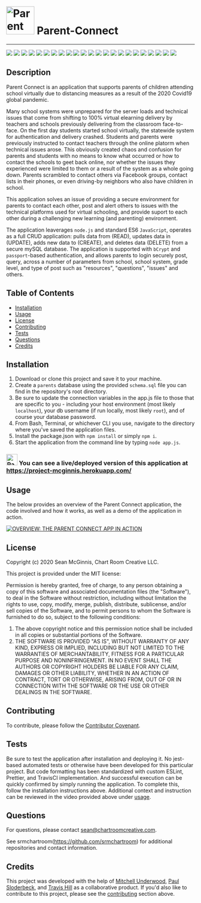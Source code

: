 # <img src="/public/assets/cornerBot.png" alt="Parent Connect" width="75"/> Parent-Connect

--------------------
![](https://img.shields.io/badge/Code-NodeJs-informational?style=flat&logo=nodejs&logoColor=white&color=2bbc8a)
![](https://img.shields.io/badge/Code-Express-informational?style=flat&logo=expressjs&logoColor=white&color=2bbc8a)
![](https://img.shields.io/badge/Code-JavaScript-informational?style=flat&logo=javascript&logoColor=white&color=2bbc8a)
![](https://img.shields.io/badge/Code-jQuery-informational?style=flat&logo=jquery&logoColor=white&color=2bbc8a)
![](https://img.shields.io/badge/Code-Sequelize-informational?style=flat&logo=sequelize&logoColor=white&color=2bbc8a)
![](https://img.shields.io/badge/Code-Passport-informational?style=flat&logo=passport&logoColor=white&color=2bbc8a)
![](https://img.shields.io/badge/Code-bCrypt-informational?style=flat&logo=bCrypt&logoColor=white&color=2bbc8a)
![](https://img.shields.io/badge/Code-HTML5-informational?style=flat&logo=html5&logoColor=white&color=2bbc8a)
![](https://img.shields.io/badge/Code-Handlebars-informational?style=flat&logo=handlebars&logoColor=white&color=2bbc8a)
![](https://img.shields.io/badge/Code-CSS3-informational?style=flat&logo=css3&logoColor=white&color=2bbc8a)
![](https://img.shields.io/badge/Code-Bootstrap-informational?style=flat&logo=bootstrap&logoColor=white&color=2bbc8a)
![](https://img.shields.io/badge/Code-TravisCI-informational?style=flat&logo=travis-ci&logoColor=white&color=2bbc8a)
![](https://img.shields.io/badge/Code-ESLint-informational?style=flat&logo=eslint&logoColor=white&color=2bbc8a)
![](https://img.shields.io/badge/Code-Prettier-informational?style=flat&logo=prettier&logoColor=white&color=2bbc8a)
![](https://img.shields.io/badge/Tools-Microsoft_Visio-informational?style=flat&logo=microsoft-visio&logoColor=white&color=2bbc8a)
![](https://img.shields.io/badge/Design-Adobe_XD-informational?style=flat&logo=adobe-xd&logoColor=white&color=2bbc8a)
![](https://img.shields.io/badge/Design-Adobe_Illustrator-informational?style=flat&logo=adobe-illustrator&logoColor=white&color=2bbc8a)
![](https://img.shields.io/badge/Design-Adobe_Photoshop-informational?style=flat&logo=adobe-photoshop&logoColor=white&color=2bbc8a)
![](https://img.shields.io/badge/Tools-Nodemon-informational?style=flat&logo=nodemon&logoColor=white&color=2bbc8a)
![](https://img.shields.io/badge/Tools-Postman-informational?style=flat&logo=postman&logoColor=white&color=2bbc8a)
![](https://img.shields.io/badge/Tools-Github-informational?style=flat&logo=github&logoColor=white&color=2bbc8a)
![](https://img.shields.io/badge/Tools-Heroku-informational?style=flat&logo=heroku&logoColor=white&color=2bbc8a)
![](https://img.shields.io/badge/Data-mysql-informational?style=flat&logo=mysql&logoColor=white&color=2bbc8a)


## Description

Parent Connect is an application that supports parents of children attending school virtually due to distancing measures as a result of the 2020 Covid19 global pandemic. 

Many school systems were unprepared for the server loads and technical issues that come from shifting to 100% virtual elearning delivery by teachers and schools previously delivering from the classroom face-to-face. On the first day students started school virtually, the statewide system for authentication and delivery crashed. Students and parents were previously instructed to contact teachers through the online platorm when technical issues arose.  This obviously created chaos and confusion for parents and students with no means to know what occurred or how to contact the schools to geet back online, nor whether the issues they experienced were limited to them or a result of the system as a whole going down.  Parents scrambled to contact others via Facebook groups, contact lists in their phones, or even driving-by neighbors who also have children in school.  

This application solves an issue of providing a secure environment for parents to contact each other, post and alert others to issues with the technical platforms used for virtual schooling, and provide suport to each other during a challenging new learning (and parenting) environment. 

The application leaverages `node.js` and standard ES6 `JavaScript`, operates as a full CRUD application: pulls data from (READ), updates data in (UPDATE), adds new data to (CREATE), and deletes data (DELETE) from a secure mySQL database. The application is supported with `bCrypt` and `passport`-based authentication, and allows parents to login securely post, query, across a number of parameters from school, school system, grade level, and type of post such as "resources", "questions", "issues" and others.

## Table of Contents

- [Installation](#installation)
- [Usage](#usage)
- [License](#license)
- [Contributing](#contributing)
- [Tests](#tests)
- [Questions](#questions)
- [Credits](#credits)

## Installation

1. Download or clone this project and save it to your machine.
2. Create a `parents` database using the provided `schema.sql` file you can find in the repository's root directory.
3. Be sure to update the connection variables in the app.js file to those that are specific to you - including your host environment (most likely `localhost`), your db username (if run locally, most likely `root`), and of course your database password.
4. From Bash, Terminal, or whichever CLI you use, navigate to the directory where you've saved the application files.
5. Install the package.json with `npm install` or simply `npm i`.
6. Start the application from the command line by typing `node app.js`.

### <img src="/public/assets/cornerBot.png" alt="Parent Connect" width="30"/>  You can see a live/deployed version of this application at https://project-mcginnis.herokuapp.com/

## Usage

The below provides an overview of the Parent Connect application, the code involved and how it works, as well as a demo of the application in action.

[![OVERVIEW: THE PARENT CONNECT APP IN ACTION](https://chartroomcreative.com/gitassets/Parent-Connect-App.png)](https://chartroomcreative.com/gitassets/Parent-Connect-App.mp4)

## License

Copyright (c) 2020 Sean McGinnis, Chart Room Creative LLC.

This project is provided under the MIT license:

Permission is hereby granted, free of charge, to any person obtaining a copy of this software and associated documentation files (the "Software"), to deal in the Software without restriction, including without limitation the rights to use, copy, modify, merge, publish, distribute, sublicense, and/or sell
copies of the Software, and to permit persons to whom the Software is furnished to do so, subject to the following conditions:

1. The above copyright notice and this permission notice shall be included in all
   copies or substantial portions of the Software.
2. THE SOFTWARE IS PROVIDED "AS IS", WITHOUT WARRANTY OF ANY KIND, EXPRESS OR
   IMPLIED, INCLUDING BUT NOT LIMITED TO THE WARRANTIES OF MERCHANTABILITY,
   FITNESS FOR A PARTICULAR PURPOSE AND NONINFRINGEMENT. IN NO EVENT SHALL THE
   AUTHORS OR COPYRIGHT HOLDERS BE LIABLE FOR ANY CLAIM, DAMAGES OR OTHER
   LIABILITY, WHETHER IN AN ACTION OF CONTRACT, TORT OR OTHERWISE, ARISING FROM,
   OUT OF OR IN CONNECTION WITH THE SOFTWARE OR THE USE OR OTHER DEALINGS IN THE
   SOFTWARE.

## Contributing

To contribute, please follow the [Contributor Covenant](https://www.contributor-covenant.org/).

## Tests

Be sure to test the application after installation and deploying it. No jest-based automated tests or otherwise have been developed for this particular project. But code formatting has been standardized with custom ESLint, Prettier, and TravisCI implementation. And successful execution can be quickly confirmed by simply running the application. To complete this, follow the installation instructions above. Additional context and instruction can be reviewed in the video provided above under [usage](#usage).

## Questions

For questions, please contact [sean@chartroomcreative.com](mailto:sean@chartroomcreative.com).

See srmchartroom(https://github.com/srmchartroom) for additional repositories and contact information.

## Credits

This project was developed with the help of [Mitchell Underwood](https://github.com/sassypigeon), [Paul Sloderbeck](https://github.com/paulsloderbeck), and [Travis Hill](https://github.com/TravisMH) as a collaborative product. If you'd also like to contribute to this project, please see the [contributing](#contributing) section above.

